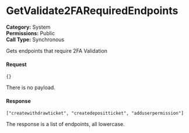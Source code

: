# GetValidate2FARequiredEndpoints

**Category:** System\
**Permissions:** Public\
**Call Type:** Synchronous

Gets endpoints that require 2FA Validation

#### Request <a href="#request" id="request"></a>

```
{}
```

There is no payload.

#### Response <a href="#response" id="response"></a>

```
["createwithdrawticket", "createdepositticket", "adduserpermission"]
```

The response is a list of endpoints, all lowercase.
